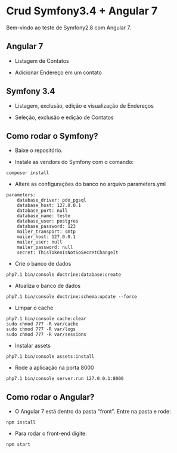 Crud Symfony3.4 + Angular 7
========================

Bem-vindo ao teste de Symfony2.8 com Angular 7.


Angular 7
--------------

  * Listagem de Contatos

  * Adicionar Endereço em um contato
  
Symfony 3.4
--------------

  * Listagem, exclusão, edição e visualização de Endereços

  * Seleção, exclusão e edição de Contatos
  

Como rodar o Symfony?
--------------

  * Baixe o repositório.

  * Instale as vendors do Symfony com o comando:
```
composer install
```
  * Altere as configurações do banco no arquivo parameters.yml
```
parameters:
    database_driver: pdo_pgsql
    database_host: 127.0.0.1
    database_port: null
    database_name: teste
    database_user: postgres
    database_password: 123
    mailer_transport: smtp
    mailer_host: 127.0.0.1
    mailer_user: null
    mailer_password: null
    secret: ThisTokenIsNotSoSecretChangeIt
```
  * Crie o banco de dados
```
php7.1 bin/console doctrine:database:create
``` 
  * Atualiza o banco de dados
```
php7.1 bin/console doctrine:schema:update --force
``` 

  * Limpar o cache
```
php7.1 bin/console cache:clear
sudo chmod 777 -R var/cache
sudo chmod 777 -R var/logs
sudo chmod 777 -R var/sessions
```

  * Instalar assets
```
php7.1 bin/console assets:install
``` 
  * Rode a aplicação na porta 8000
```
php7.1 bin/console server:run 127.0.0.1:8000
``` 

Como rodar o Angular?
--------------
  * O Angular 7 está dentro da pasta "front". Entre na pasta e rode:
```
npm install
```
  * Para rodar o front-end digite:
```
npm start
```

  

